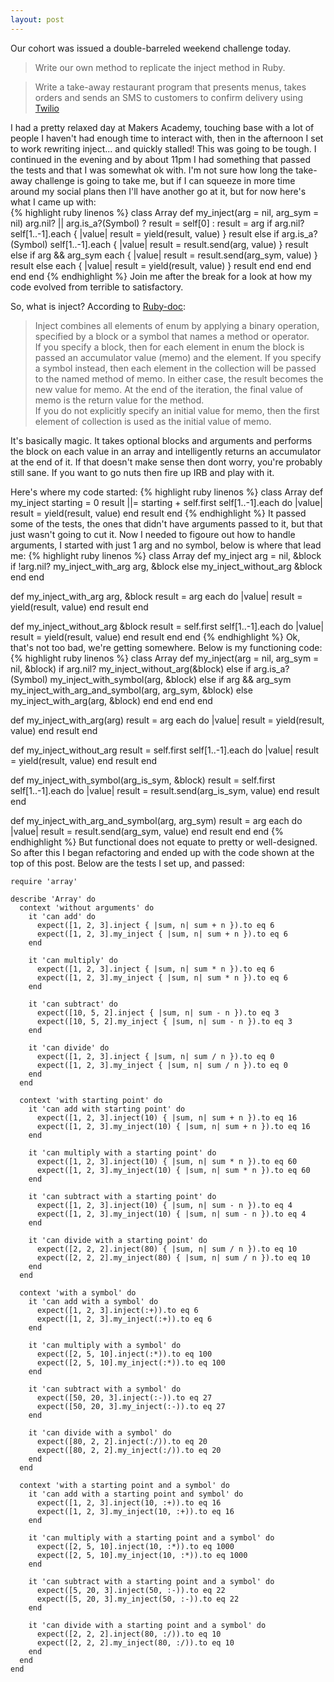 ```yaml
---
layout: post
---
```

Our cohort was issued a double-barreled weekend challenge today.

>Write our own method to replicate the inject method in Ruby.

>Write a take-away restaurant program that presents menus, takes orders and sends an SMS to customers to confirm delivery using [Twilio](https://www.twilio.com)

I had a pretty relaxed day at Makers Academy, touching base with a lot of people I haven't had enough time to interact with, then in the afternoon I set to work rewriting inject... and quickly stalled!
This was going to be tough.  I continued in the evening and by about 11pm I had something that passed the tests and that I was somewhat ok with.  I'm not sure how long the take-away challenge is going to take me, but if I can squeeze in more time around my social plans then I'll have another go at it, but for now here's what I came up with:  
{% highlight ruby linenos %}
class Array
  def my_inject(arg = nil, arg_sym = nil)
    arg.nil? || arg.is_a?(Symbol) ? result = self[0] : result = arg
    if arg.nil?
      self[1..-1].each { |value| result = yield(result, value) }
      result
    else
      if arg.is_a?(Symbol)
        self[1..-1].each { |value| result = result.send(arg, value) }
        result
      else
        if arg && arg_sym
          each { |value| result = result.send(arg_sym, value) }
          result
        else
          each { |value| result = yield(result, value) }
          result
        end
      end
    end
  end
end
{% endhighlight %}
Join me after the break for a look at how my code evolved from terrible to satisfactory.

<!--more-->  

So, what is inject?  According to [Ruby-doc](http://ruby-doc.org/core-2.2.1/Enumerable.html#method-i-inject):

>Inject combines all elements of enum by applying a binary operation, specified by a block or a symbol that names a method or operator.  
If you specify a block, then for each element in enum the block is passed an accumulator value (memo) and the element. If you specify a symbol instead, then each element in the collection will be passed to the named method of memo. In either case, the result becomes the new value for memo. At the end of the iteration, the final value of memo is the return value for the method.  
If you do not explicitly specify an initial value for memo, then the first element of collection is used as the initial value of memo.

It's basically magic.  It takes optional blocks and arguments and performs the block on each value in an array and intelligently returns an accumulator at the end of it.  If that doesn't make sense then dont worry, you're probably still sane.  If you want to go nuts then fire up IRB and play with it.

Here's where my code started:
{% highlight ruby linenos %}
class Array
  def my_inject starting = 0
    result ||= starting + self.first
    self[1..-1].each do |value|
      result = yield(result, value)
    end
  result
end
{% endhighlight %}
It passed some of the tests, the ones that didn't have arguments passed to it, but that just wasn't going to cut it.
Now I needed to figoure out how to handle arguments, I started with just 1 arg and no symbol, below is where that lead me:
{% highlight ruby linenos %}
class Array
  def my_inject arg = nil, &block
    if !arg.nil?
      my_inject_with_arg arg, &block
    else
      my_inject_without_arg &block
    end
  end

  def my_inject_with_arg arg, &block
    result = arg
    each do |value|
      result = yield(result, value)
    end
    result
  end

  def my_inject_without_arg &block
    result = self.first
    self[1..-1].each do |value|
      result = yield(result, value)
    end
    result
  end
end
{% endhighlight %}
Ok, that's not too bad, we're getting somewhere.  Below is my functioning code:
{% highlight ruby linenos %}
class Array
  def my_inject(arg = nil, arg_sym = nil, &block)
    if arg.nil?
      my_inject_without_arg(&block)
    else
      if arg.is_a?(Symbol)
        my_inject_with_symbol(arg, &block)
      else
        if arg && arg_sym
          my_inject_with_arg_and_symbol(arg, arg_sym, &block)
        else
         my_inject_with_arg(arg, &block)
        end
      end
    end
  end
 
 def my_inject_with_arg(arg)
   result = arg
   each do |value|
     result = yield(result, value)
   end
   result
 end
 
 def my_inject_without_arg
   result = self.first
   self[1..-1].each do |value|
     result = yield(result, value)
   end
   result
 end
 
 def my_inject_with_symbol(arg_is_sym, &block)
   result = self.first
   self[1..-1].each do |value|
     result = result.send(arg_is_sym, value)
   end
  result
 end
 
 def my_inject_with_arg_and_symbol(arg, arg_sym)
   result = arg
   each do |value|
     result = result.send(arg_sym, value)
   end
   result
 end
end
{% endhighlight %}
But functional does not equate to pretty or well-designed.  So after this I began refactoring and ended up with the code shown at the top of this post.
Below are the tests I set up, and passed:
```
require 'array'

describe 'Array' do
  context 'without arguments' do
    it 'can add' do
      expect([1, 2, 3].inject { |sum, n| sum + n }).to eq 6
      expect([1, 2, 3].my_inject { |sum, n| sum + n }).to eq 6
    end

    it 'can multiply' do
      expect([1, 2, 3].inject { |sum, n| sum * n }).to eq 6
      expect([1, 2, 3].my_inject { |sum, n| sum * n }).to eq 6
    end

    it 'can subtract' do
      expect([10, 5, 2].inject { |sum, n| sum - n }).to eq 3
      expect([10, 5, 2].my_inject { |sum, n| sum - n }).to eq 3
    end

    it 'can divide' do
      expect([1, 2, 3].inject { |sum, n| sum / n }).to eq 0
      expect([1, 2, 3].my_inject { |sum, n| sum / n }).to eq 0
    end
  end

  context 'with starting point' do
    it 'can add with starting point' do
      expect([1, 2, 3].inject(10) { |sum, n| sum + n }).to eq 16
      expect([1, 2, 3].my_inject(10) { |sum, n| sum + n }).to eq 16
    end

    it 'can multiply with a starting point' do
      expect([1, 2, 3].inject(10) { |sum, n| sum * n }).to eq 60
      expect([1, 2, 3].my_inject(10) { |sum, n| sum * n }).to eq 60
    end

    it 'can subtract with a starting point' do
      expect([1, 2, 3].inject(10) { |sum, n| sum - n }).to eq 4
      expect([1, 2, 3].my_inject(10) { |sum, n| sum - n }).to eq 4
    end

    it 'can divide with a starting point' do
      expect([2, 2, 2].inject(80) { |sum, n| sum / n }).to eq 10
      expect([2, 2, 2].my_inject(80) { |sum, n| sum / n }).to eq 10
    end
  end

  context 'with a symbol' do
    it 'can add with a symbol' do
      expect([1, 2, 3].inject(:+)).to eq 6
      expect([1, 2, 3].my_inject(:+)).to eq 6
    end

    it 'can multiply with a symbol' do
      expect([2, 5, 10].inject(:*)).to eq 100
      expect([2, 5, 10].my_inject(:*)).to eq 100
    end

    it 'can subtract with a symbol' do
      expect([50, 20, 3].inject(:-)).to eq 27
      expect([50, 20, 3].my_inject(:-)).to eq 27
    end

    it 'can divide with a symbol' do
      expect([80, 2, 2].inject(:/)).to eq 20
      expect([80, 2, 2].my_inject(:/)).to eq 20
    end
  end

  context 'with a starting point and a symbol' do
    it 'can add with a starting point and symbol' do
      expect([1, 2, 3].inject(10, :+)).to eq 16
      expect([1, 2, 3].my_inject(10, :+)).to eq 16
    end

    it 'can multiply with a starting point and a symbol' do
      expect([2, 5, 10].inject(10, :*)).to eq 1000
      expect([2, 5, 10].my_inject(10, :*)).to eq 1000
    end

    it 'can subtract with a starting point and a symbol' do
      expect([5, 20, 3].inject(50, :-)).to eq 22
      expect([5, 20, 3].my_inject(50, :-)).to eq 22
    end

    it 'can divide with a starting point and a symbol' do
      expect([2, 2, 2].inject(80, :/)).to eq 10
      expect([2, 2, 2].my_inject(80, :/)).to eq 10
    end
  end
end
```
